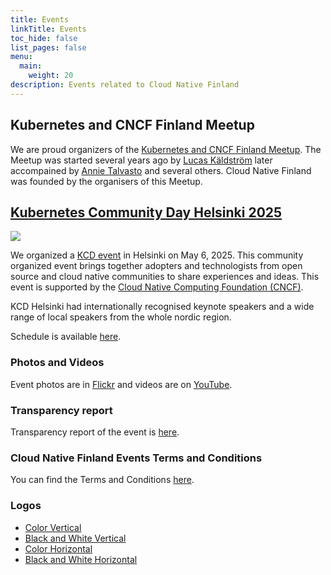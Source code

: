 ```yaml
---
title: Events
linkTitle: Events
toc_hide: false
list_pages: false
menu:
  main:
    weight: 20
description: Events related to Cloud Native Finland
---
```


## Kubernetes and CNCF Finland Meetup

We are proud organizers of the [Kubernetes and CNCF Finland Meetup](https://www.meetup.com/kubernetes-finland/).
The Meetup was started several years ago by [Lucas Käldström](https://www.meetup.com/members/227375788/) later
accompained by [Annie Talvasto](https://www.meetup.com/members/199593748/) and several others. Cloud Native Finland
was founded by the organisers of this Meetup.

## [Kubernetes Community Day Helsinki 2025](https://kcdhelsinki.fi/)

![](/images/kcd-helsinki-logo-1-color-400x400.png)

We organized a [KCD event](https://www.cncf.io/kcds/) in Helsinki on May 6, 2025. This community organized event
brings together adopters and technologists from open source and cloud native communities to share experiences and ideas.
This event is supported by the [Cloud Native Computing Foundation (CNCF)](https://www.cncf.io).

KCD Helsinki had internationally recognised keynote speakers and a wide range of local speakers from the whole
nordic region.

Schedule is available [here](https://kcdhelsinki.fi/schedule).

### Photos and Videos

Event photos are in [Flickr](https://www.flickr.com/photos/202858318@N07/albums/72177720326289156) and videos are on
[YouTube](https://youtube.com/@cloudnativenordics?si=f3v5uUrnCIFgg_pG). 

### Transparency report

Transparency report of the event is [here](https://www.cncf.io/reports/kcd-helsinki-2025/).

### Cloud Native Finland Events Terms and Conditions

You can find the Terms and Conditions [here](/files/Cloud-Native-Finland-Event-Terms-and-Conditions.pdf).

### Logos

* [Color Vertical](/images/kcd-helsinki-logo-1-color.png)
* [Black and White Vertical](/images/kcd-helsinki-logo-1-bw.png)
* [Color Horizontal](/images/kcd-helsinki-logo-2-color.png)
* [Black and White Horizontal](/images/kcd-helsinki-logo-2-bw.png)
